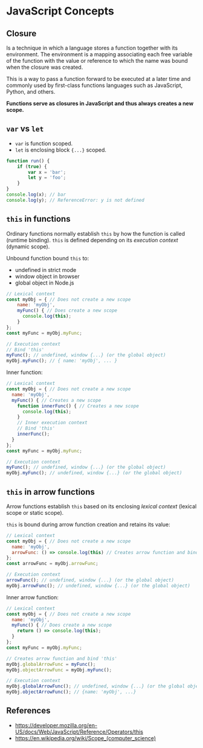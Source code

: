 # JavaScript Concepts
## Closure
Is a technique in which a language stores a function together with its
environment. The environment is a mapping associating each free variable of
the function with the value or reference to which the name was bound when the
closure was created.

This is a way to pass a function forward to be executed at a later time and
commonly used by first-class functions languages such as JavaScript, Python,
and others.

**Functions serve as closures in JavaScript and thus always creates a new scope.**

## `var` vs `let`
* `var` is function scoped.
* `let` is enclosing block `{...}` scoped.

```javascript
function run() {
    if (true) {
        var x = 'bar';
        let y = 'foo';
    }
}
console.log(x); // bar
console.log(y); // ReferenceError: y is not defined
```

## `this` in functions
Ordinary functions normally establish `this` by how the function is called (runtime binding).
`this` is defined depending on its _execution context_ (dynamic scope).

Unbound function bound `this` to:
* undefined in strict mode
* window object in browser
* global object in Node.js

```javascript
// Lexical context
const myObj = { // Does not create a new scope
    name: 'myObj',
    myFunc() { // Does create a new scope
      console.log(this);
    }
};
const myFunc = myObj.myFunc;

// Execution context
// Bind 'this'
myFunc(); // undefined, window {...} (or the global object)
myObj.myFunc(); // { name: 'myObj', ... }
```

Inner function:
```javascript
// Lexical context
const myObj = { // Does not create a new scope
  name: 'myObj',
  myFunc() { // Creates a new scope
    function innerFunc() { // Creates a new scope
      console.log(this);
    }
    // Inner execution context
    // Bind 'this'
    innerFunc();
  }
};
const myFunc = myObj.myFunc;

// Execution context
myFunc(); // undefined, window {...} (or the global object)
myObj.myFunc(); // undefined, window {...} (or the global object)
```

## `this` in arrow functions
Arrow functions establish `this` based on its enclosing _lexical context_
(lexical scope or static scope).

`this` is bound during arrow function creation and retains its value:
```javascript
// Lexical context
const myObj = { // Does not create a new scope
  name: 'myObj',
  arrowFunc: () => console.log(this) // Creates arrow function and bind 'this' 
};
const arrowFunc = myObj.arrowFunc;

// Execution context
arrowFunc(); // undefined, window {...} (or the global object)
myObj.arrowFunc(); // undefined, window {...} (or the global object)
```

Inner arrow function:
```javascript
// Lexical context
const myObj = { // Does not create a new scope
  name: 'myObj',
  myFunc() { // Does create a new scope
    return () => console.log(this);
  }
};
const myFunc = myObj.myFunc;

// Creates arrow function and bind 'this' 
myObj.globalArrowFunc = myFunc();
myObj.objectArrowFunc = myObj.myFunc();

// Execution context
myObj.globalArrowFunc(); // undefined, window {...} (or the global object)
myObj.objectArrowFunc(); // {name: 'myObj', ...}
```

## References
* https://developer.mozilla.org/en-US/docs/Web/JavaScript/Reference/Operators/this
* https://en.wikipedia.org/wiki/Scope_(computer_science)
